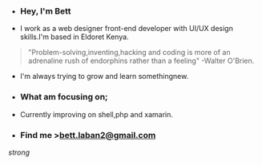 - ### Hey, I'm Bett

- I work as a web designer front-end developer with UI/UX design skills.I'm based in Eldoret Kenya.

> "Problem-solving,inventing,hacking and coding is more of an adrenaline rush of endorphins rather than a feeling" -Walter O'Brien.

- I'm always trying to grow and learn somethingnew.

- ### What am focusing on;

- Currently improving on shell,php and xamarin.

- ### Find me >bett.laban2@gmail.com
 
_strong_
